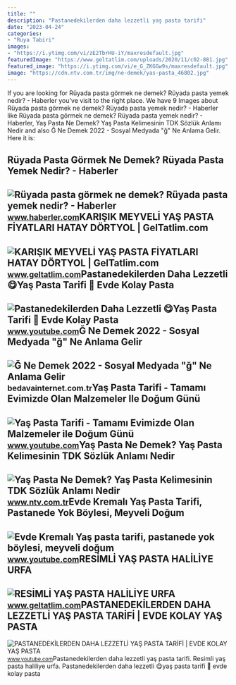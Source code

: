 ```yaml
---
title: ""
description: "Pastanedeki̇lerden daha lezzetli̇ yaş pasta tari̇fi̇"
date: "2023-04-24"
categories:
- "Ruya Tabiri"
images:
- "https://i.ytimg.com/vi/zE2TbrHU-iY/maxresdefault.jpg"
featuredImage: "https://www.geltatlim.com/uploads/2020/11/c02-881.jpg"
featured_image: "https://i.ytimg.com/vi/e_G_ZKGGw9s/maxresdefault.jpg"
image: "https://cdn.ntv.com.tr/img/ne-demek/yas-pasta_46802.jpg"
---
```


If you are looking for Rüyada pasta görmek ne demek? Rüyada pasta yemek nedir? - Haberler you've visit to the right place. We have 9 Images about Rüyada pasta görmek ne demek? Rüyada pasta yemek nedir? - Haberler like Rüyada pasta görmek ne demek? Rüyada pasta yemek nedir? - Haberler, Yaş Pasta Ne Demek? Yaş Pasta Kelimesinin TDK Sözlük Anlamı Nedir and also Ğ Ne Demek 2022 - Sosyal Medyada "ğ" Ne Anlama Gelir. Here it is:

Rüyada Pasta Görmek Ne Demek? Rüyada Pasta Yemek Nedir? - Haberler
------------------------------------------------------------------

 ![Rüyada pasta görmek ne demek? Rüyada pasta yemek nedir? - Haberler](https://i.hbrcdn.com/haber/2021/05/25/ruyada-pasta-gormek-ne-demek-ruyada-pasta-yemek-14155546_9208_amp.jpg) <small>www.haberler.com</small>KARIŞIK MEYVELİ YAŞ PASTA FİYATLARI HATAY DÖRTYOL | GelTatlim.com
-----------------------------------------------------------------

 ![KARIŞIK MEYVELİ YAŞ PASTA FİYATLARI HATAY DÖRTYOL | GelTatlim.com](https://www.geltatlim.com/uploads/2021/12/saray-73-882.jpg) <small>www.geltatlim.com</small>Pastanedekilerden Daha Lezzetli 😋Yaş Pasta Tarifi 🙌 Evde Kolay Pasta
--------------------------------------------------------------------

 ![Pastanedekilerden Daha Lezzetli 😋Yaş Pasta Tarifi 🙌 Evde Kolay Pasta](https://i.ytimg.com/vi/IOdJSZTHrM4/maxresdefault.jpg) <small>www.youtube.com</small>Ğ Ne Demek 2022 - Sosyal Medyada "ğ" Ne Anlama Gelir
----------------------------------------------------

 ![Ğ Ne Demek 2022 - Sosyal Medyada "ğ" Ne Anlama Gelir](https://bedavainternet.com.tr/wp-content/uploads/2022/04/G-Ne-Demek.jpg) <small>bedavainternet.com.tr</small>Yaş Pasta Tarifi - Tamamı Evimizde Olan Malzemeler Ile Doğum Günü
-----------------------------------------------------------------

 ![Yaş Pasta Tarifi - Tamamı Evimizde Olan Malzemeler ile Doğum Günü](https://i.ytimg.com/vi/e_G_ZKGGw9s/maxresdefault.jpg) <small>www.youtube.com</small>Yaş Pasta Ne Demek? Yaş Pasta Kelimesinin TDK Sözlük Anlamı Nedir
-----------------------------------------------------------------

 ![Yaş Pasta Ne Demek? Yaş Pasta Kelimesinin TDK Sözlük Anlamı Nedir](https://cdn.ntv.com.tr/img/ne-demek/yas-pasta_46802.jpg) <small>www.ntv.com.tr</small>Evde Kremalı Yaş Pasta Tarifi, Pastanede Yok Böylesi, Meyveli Doğum
-------------------------------------------------------------------

 ![Evde Kremalı Yaş pasta tarifi, pastanede yok böylesi, meyveli doğum](https://i.ytimg.com/vi/zE2TbrHU-iY/maxresdefault.jpg) <small>www.youtube.com</small>RESİMLİ YAŞ PASTA HALİLİYE URFA
-------------------------------

 ![RESİMLİ YAŞ PASTA HALİLİYE URFA](https://www.geltatlim.com/uploads/2020/11/c02-881.jpg) <small>www.geltatlim.com</small>PASTANEDEKİLERDEN DAHA LEZZETLİ YAŞ PASTA TARİFİ | EVDE KOLAY YAŞ PASTA
-----------------------------------------------------------------------

 ![PASTANEDEKİLERDEN DAHA LEZZETLİ YAŞ PASTA TARİFİ | EVDE KOLAY YAŞ PASTA](https://i.ytimg.com/vi/dSMjPGjB5sg/hqdefault.jpg) <small>www.youtube.com</small>Pastanedeki̇lerden daha lezzetli̇ yaş pasta tari̇fi̇. Resi̇mli̇ yaş pasta hali̇li̇ye urfa. Pastanedekilerden daha lezzetli 😋yaş pasta tarifi 🙌 evde kolay pasta
